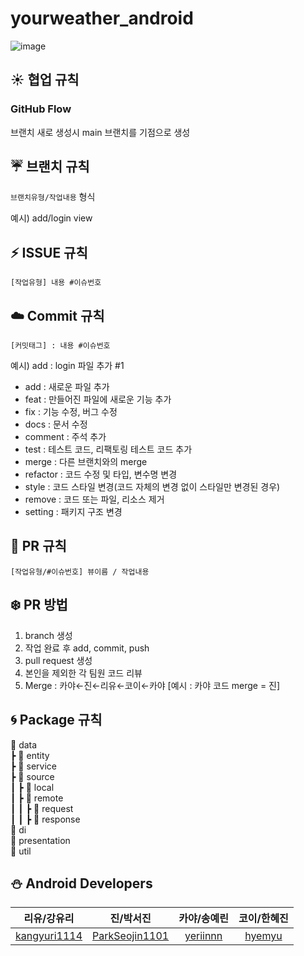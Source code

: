 # yourweather_android
![image](https://github.com/yourweather/yourweather-server/assets/65557784/d6b7ce15-3df7-4110-b605-c3ae19c0fcab)
## ☀️ 협업 규칙
### GitHub Flow
브랜치 새로 생성시 main 브랜치를 기점으로 생성

## ☔ 브랜치 규칙
`브랜치유형/작업내용` 형식

예시) add/login view

## ⚡ ISSUE 규칙
`[작업유형] 내용 #이슈번호`

## ☁️ Commit 규칙
`[커밋태그] : 내용 #이슈번호`

예시) add : login 파일 추가 #1

- add : 새로운 파일 추가 
- feat : 만들어진 파일에 새로운 기능 추가
- fix : 기능 수정, 버그 수정
- docs : 문서 수정
- comment : 주석 추가
- test : 테스트 코드, 리팩토링 테스트 코드 추가
- merge : 다른 브랜치와의 merge
- refactor : 코드 수정 및 타입, 변수명 변경
- style : 코드 스타일 변경(코드 자체의 변경 없이 스타일만 변경된 경우)
- remove : 코드 또는 파일, 리소스 제거
- setting : 패키지 구조 변경

## 🌊 PR 규칙
`[작업유형/#이슈번호] 뷰이름 / 작업내용`

## ❄️ PR 방법
1) branch 생성
2) 작업 완료 후 add, commit, push
3) pull request 생성
4) 본인을 제외한 각 팀원 코드 리뷰
5) Merge : 카야←진←리유←코이←카야
   [예시 : 카야 코드 merge = 진]

## 🌀 Package 규칙
📁 data<br/>
┣ 📁 entity<br/>
┣ 📁 service<br/>
┣ 📁 source<br/>
┃ ┣ 📁 local<br/>
┃ ┣ 📁 remote<br/>
┃ ┃ ┣ 📁 request<br/>
┃ ┃ ┣ 📁 response<br/>
📁 di<br/>
📁 presentation<br/>
📁 util

## ⛄ Android Developers
| 리유/강유리 | 진/박서진 | 카야/송예린 | 코이/한혜진 |
|:---------:|:----------:|:----------:|:----------:|
| [kangyuri1114](https://github.com/kangyuri1114) | [ParkSeojin1101](https://github.com/ParkSeojin1101) | [yeriinnn](https://github.com/yeriinnn) | [hyemyu](https://github.com/hyemyu) |
